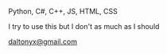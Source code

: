 Python, C#, C++, JS, HTML, CSS

I try to use this but I don't as much as I should

daltonyx@gmail.com
